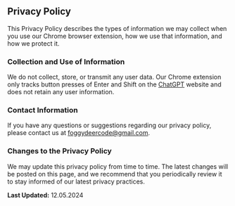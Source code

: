 ## Privacy Policy

This Privacy Policy describes the types of information we may collect when you use our Chrome browser extension, how we use that information, and how we protect it.

### Collection and Use of Information

We do not collect, store, or transmit any user data. Our Chrome extension only tracks button presses of Enter and Shift on the [ChatGPT](https://chatgpt.com/) website and does not retain any user information.

### Contact Information

If you have any questions or suggestions regarding our privacy policy, please contact us at foggydeercode@gmail.com.

### Changes to the Privacy Policy

We may update this privacy policy from time to time. The latest changes will be posted on this page, and we recommend that you periodically review it to stay informed of our latest privacy practices.

**Last Updated:** 12.05.2024